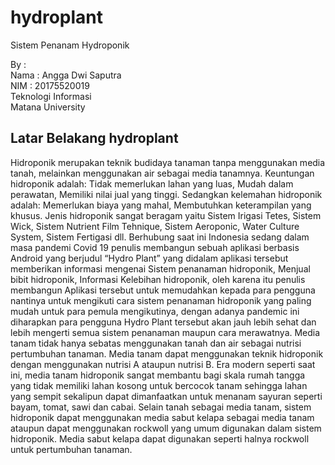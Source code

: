 # hydroplant
Sistem Penanam Hydroponik

By :
<br>Nama  : Angga Dwi Saputra
<br>NIM   : 20175520019
<br>Teknologi Informasi
<br>Matana University

## Latar Belakang hydroplant 

Hidroponik merupakan teknik budidaya tanaman tanpa menggunakan media tanah, melainkan menggunakan air sebagai media tanamnya. Keuntungan hidroponik adalah: Tidak memerlukan lahan yang luas, Mudah dalam perawatan, Memiliki nilai jual yang tinggi. Sedangkan kelemahan hidroponik adalah: Memerlukan biaya yang mahal, Membutuhkan keterampilan yang khusus. Jenis hidroponik sangat beragam yaitu Sistem Irigasi Tetes, Sistem Wick, Sistem Nutrient Film Tehnique, Sistem Aeroponic, Water Culture System, Sistem Fertigasi dll. Berhubung saat ini Indonesia sedang dalam masa pandemi Covid 19 penulis membangun sebuah aplikasi berbasis Android yang  berjudul “Hydro Plant” yang didalam aplikasi tersebut memberikan informasi mengenai Sistem penanaman hidroponik, Menjual bibit hidroponik, Informasi Kelebihan hidroponik, oleh karena itu penulis membangun Aplikasi tersebut untuk memudahkan kepada para pengguna nantinya untuk mengikuti cara sistem penanaman hidroponik yang paling mudah untuk para pemula mengikutinya, dengan adanya pandemic ini diharapkan para pengguna Hydro Plant tersebut akan jauh lebih sehat dan lebih mengerti semua sistem penanaman maupun cara merawatnya.
Media tanam tidak hanya sebatas menggunakan tanah dan air sebagai nutrisi pertumbuhan tanaman. Media tanam dapat menggunakan teknik hidroponik dengan menggunakan nutrisi A ataupun nutrisi B. Era modern seperti saat ini, media tanam hidroponik sangat membantu bagi skala rumah tangga yang tidak memiliki lahan kosong untuk bercocok tanam sehingga lahan yang sempit sekalipun dapat dimanfaatkan untuk menanam sayuran seperti bayam, tomat, sawi dan cabai. Selain tanah sebagai media tanam, sistem hidroponik dapat menggunakan media sabut kelapa sebagai media tanam ataupun dapat menggunakan rockwoll yang umum digunakan dalam sistem hidroponik. Media sabut kelapa dapat digunakan seperti halnya rockwoll untuk pertumbuhan tanaman.

